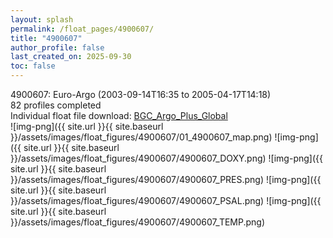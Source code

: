 ```yaml
---
layout: splash
permalink: /float_pages/4900607/
title: "4900607"
author_profile: false
last_created_on: 2025-09-30
toc: false
---
```

 
4900607: Euro-Argo (2003-09-14T16:35 to 2005-04-17T14:18)\
82 profiles completed\
Individual float file download: [BGC_Argo_Plus_Global](https://ftp.soest.hawaii.edu/bgc_argo_plus/Individual_Floats/outliers_removed/4900607_Sprof_processed.nc)\
![img-png]({{ site.url }}{{ site.baseurl }}/assets/images/float_figures/4900607/01_4900607_map.png)
![img-png]({{ site.url }}{{ site.baseurl }}/assets/images/float_figures/4900607/4900607_DOXY.png)
![img-png]({{ site.url }}{{ site.baseurl }}/assets/images/float_figures/4900607/4900607_PRES.png)
![img-png]({{ site.url }}{{ site.baseurl }}/assets/images/float_figures/4900607/4900607_PSAL.png)
![img-png]({{ site.url }}{{ site.baseurl }}/assets/images/float_figures/4900607/4900607_TEMP.png)
